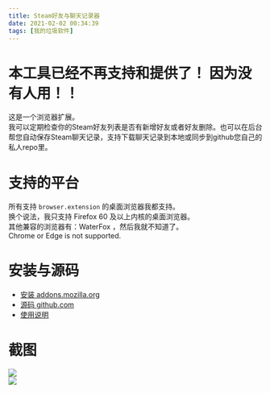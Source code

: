 ```yaml
---
title: Steam好友与聊天记录器
date: 2021-02-02 00:34:39
tags: [我的垃圾软件]
---
```

# 本工具已经不再支持和提供了！ 因为没有人用！！   

这是一个浏览器扩展。   
我可以定期检查你的Steam好友列表是否有新增好友或者好友删除。也可以在后台帮您自动保存Steam聊天记录，支持下载聊天记录到本地或同步到github您自己的私人repo里。   

# 支持的平台
所有支持 `browser.extension` 的桌面浏览器我都支持。   
换个说法，我只支持 Firefox 60 及以上内核的桌面浏览器。      
其他兼容的浏览器有：WaterFox ，然后我就不知道了。      
Chrome or Edge is not supported.    

# 安装与源码
- [安装 addons.mozilla.org](https://addons.mozilla.org/firefox/addon/sfm/)  
- [源码 github.com](https://github.com/gordonwalkedby/steam-friends-monitor)  
- [使用说明](https://github.com/gordonwalkedby/steam-friends-monitor/wiki/%E5%A6%82%E4%BD%95%E4%BD%BF%E7%94%A8)  

# 截图
![](https://z3.ax1x.com/2021/02/01/yZHDU0.png)  
![](https://z3.ax1x.com/2021/02/02/ymCDDx.png)  

